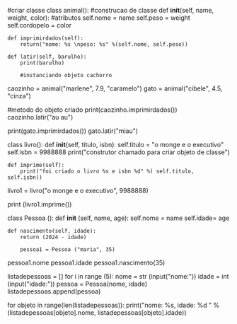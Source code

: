 #criar classe 
class animal(): 
#construcao de classe
    def __init__(self, name, weight, color):
#atributos
        self.nome = name
        self.peso = weight
        self.cordopelo = color

    def imprimirdados(self):
        return("nome: %s \npeso: %s" %(self.nome, self.peso))
    
    def latir(self, barulho):
        print(barulho)

        #instanciando objeto cachorro
caozinho = animal("marlene", 7.9, "caramelo")
gato = animal("cibele", 4.5, "cinza")

#metodo do objeto criado 
print(caozinho.imprimirdados())
caozinho.latir("au au")

print(gato.imprimirdados())
gato.latir("miau")

class livro():
    def __init__(self, titulo, isbn):
        self.titulo = "o monge e o executivo"
        self.isbn = 9988888
        print("construtor chamado para criar objeto de classe")
        
    def imprime(self):
        print("foi criado o livro %s e isbn %d" %( self.titulo, self.isbn))

livro1 = livro("o monge e o executivo", 9988888)

print (livro1.imprime())

class Pessoa ():
    def __init__ (self, name, age):
        self.nome = name
        self.idade= age
        
    def nascimento(self, idade):
        return (2024 - idade)

        pessoa1 = Pessoa ("maria", 35)
pessoa1.nome
pessoa1.idade
pessoa1.nascimento(35)

listadepessoas = []
for i in range (5):
    nome = str (input("nome:"))
    idade = int (input("idade:"))
    pessoa = Pessoa(nome, idade)
    listadepessoas.append(pessoa)

for objeto in range(len(listadepessoas)):
    print("nome: %s, idade: %d " %(listadepessoas[objeto].nome, listadepessoas[objeto].idade))
        

